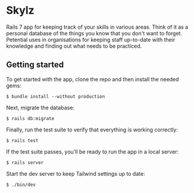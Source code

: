 # Skylz

Rails 7 app for keeping track of your skills in various areas. Think of it as a personal database of the things you know that you don't want to forget. Petential uses in organisations for keeping staff up-to-date with their knowledge and finding out what needs to be practiced.

## Getting started

To get started with the app, clone the repo and then install the needed gems:

```
$ bundle install --without production
```

Next, migrate the database:

```
$ rails db:migrate
```

Finally, run the test suite to verify that everything is working correctly:

```
$ rails test
```

If the test suite passes, you'll be ready to run the app in a local server:

```
$ rails server
```

Start the dev server to keep Tailwind settings up to date:

```
$ ./bin/dev
```
